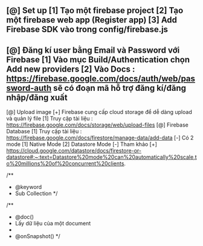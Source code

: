 [@] Set up
    [1] Tạo một firebase project
    [2] Tạo một firebase web app (Register app)
    [3] Add Firebase SDK vào trong config/firebase.js
-------------
[@] Đăng kí user bằng Email và Password với Firebase
    [1] Vào mục Build/Authentication chọn Add new providers
    [2] Vào Docs : https://firebase.google.com/docs/auth/web/password-auth sẽ có đoạn mã hỗ trợ đăng kí/đăng nhập/đăng xuất
-------------
[@] Upload image
    [+] Firebase cung cấp cloud storage để dễ dàng upload và quản lý file
    [1] Truy cập tài liệu : https://firebase.google.com/docs/storage/web/upload-files
[@] Firebase Database
    [1] Truy cập tài liệu : https://firebase.google.com/docs/firestore/manage-data/add-data
    [-] Có 2 mode
        [1] Native Mode
        [2] Datastore Mode
    [-] Tham khảo
        [+] https://cloud.google.com/datastore/docs/firestore-or-datastore#:~:text=Datastore%20mode%20can%20automatically%20scale,to%20millions%20of%20concurrent%20clients.

/**
* @keyword
* Sub Collection
*/

/**
* @doc()
* Lấy dữ liệu của một document
*
* @onSnapshot()
*/